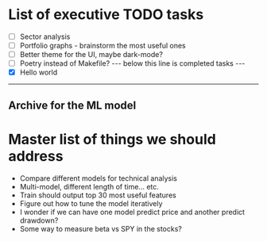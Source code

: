 # List of executive TODO tasks
- [ ] Sector analysis
- [ ] Portfolio graphs - brainstorm the most useful ones
- [ ] Better theme for the UI, maybe dark-mode?
- [ ] Poetry instead of Makefile?
 --- below this line is completed tasks ---
- [X] Hello world

---
## Archive for the ML model
# Master list of things we should address
- Compare different models for technical analysis
- Multi-model, different length of time... etc.
- Train should output top 30 most useful features
- Figure out how to tune the model iteratively
- I wonder if we can have one model predict price and another predict drawdown?
- Some way to measure beta vs SPY in the stocks?
